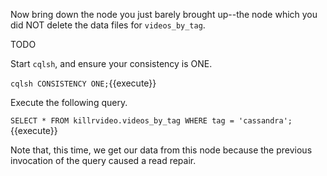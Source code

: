 Now bring down the node you just barely brought up--the node which you did NOT delete the data files for `videos_by_tag`.

TODO

Start `cqlsh`, and ensure your consistency is ONE.

`cqlsh
CONSISTENCY ONE;`{{execute}}

Execute the following query.

`SELECT *
FROM killrvideo.videos_by_tag
WHERE tag = 'cassandra';`{{execute}}

Note that, this time, we get our data from this node because the previous invocation of the query caused a read repair.
